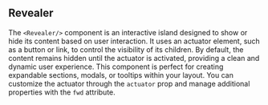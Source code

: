 ## Revealer

The `<Revealer/>` component is an interactive island designed to show or hide
its content based on user interaction. It uses an actuator element, such as a
button or link, to control the visibility of its children. By default, the
content remains hidden until the actuator is activated, providing a clean and
dynamic user experience. This component is perfect for creating expandable
sections, modals, or tooltips within your layout. You can customize the actuator
through the `actuator` prop and manage additional properties with the `fwd`
attribute.
